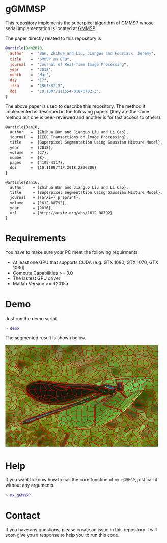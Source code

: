 
# gGMMSP

This repository implements the superpixel algorithm of GMMSP whose serial implementation is located at  [GMMSP](https://github.com/ahban/GMMSP). 

The paper directly related to this repository is 

```bibtex
@article{Ban2018,
  author   =  "Ban, Zhihua and Liu, Jianguo and Fouriaux, Jeremy",
  title    =  "GMMSP on GPU",
  journal  =  "Journal of Real-Time Image Processing",
  year     =  "2018",
  month    =  "Mar",
  day      =  "17",
  issn     =  "1861-8219",
  doi      =  "10.1007/s11554-018-0762-3",
}
```



The above paper is used to describe this repository. The method it implemented is described in the following papers (they are the same method but one is peer-reviewed and another is for fast access to others).

```
@article{Ban18,
  author   =  {Zhihua Ban and Jianguo Liu and Li Cao},
  journal  =  {IEEE Transactions on Image Processing},
  title    =  {Superpixel Segmentation Using Gaussian Mixture Model},
  year     =  {2018},
  volume   =  {27},
  number   =  {8},
  pages    =  {4105-4117},
  doi      =  {10.1109/TIP.2018.2836306}
}
```



```
@article{Ban16,
  author    = {Zhihua Ban and Jianguo Liu and Li Cao},
  title     = {Superpixel Segmentation Using Gaussian Mixture Model},
  journal   = {{arXiv} preprint},
  volume    = {1612.08792},
  year      = {2016},
  url       = {http://arxiv.org/abs/1612.08792}
}
```




# Requirements

You have to make sure your PC meet the following requirments:
- At least one GPU that supports CUDA (e.g. GTX 1080, GTX 1070, GTX 1060)
- Compute Capabilities >= 3.0
- The lastest GPU driver
- Matlab Version >= R2015a


# Demo

Just run the demo script.

```matlab
> demo
```

The segmented result is shown below.

![](result/gvL.png)

# Help

If you want to know how to call the core function of `mx_gGMMSP`, just call it without any arguments.
```matlab
> mx_gGMMSP
```

# Contact

If you have any questions, please create an issue in this repository. I will soon give you a response to help you to run this code.
